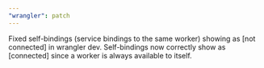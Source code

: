 ```yaml
---
"wrangler": patch
---
```


Fixed self-bindings (service bindings to the same worker) showing as [not connected] in wrangler dev. Self-bindings now correctly show as [connected] since a worker is always available to itself.
